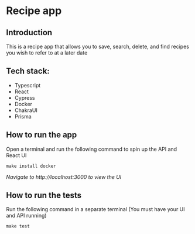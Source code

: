 # Recipe app
## Introduction
This is a recipe app that allows you to save, search, delete, and find recipes you wish to refer to at a later date


## Tech stack:
- Typescript
- React
- Cypress
- Docker
- ChakraUI
- Prisma


## How to run the app

Open a terminal and run the following command to spin up the API and React UI

```
make install docker
```

_Navigate to http://localhost:3000 to view the UI_

## How to run the tests

Run the following command in a separate terminal (You must have your UI and API running)

```
make test
```

